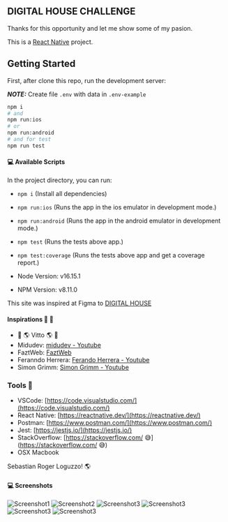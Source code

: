 ## DIGITAL HOUSE CHALLENGE

Thanks for this opportunity and let me show some of my pasion.

This is a [React Native](https://reactnative.dev/) project.

## Getting Started

First, after clone this repo, run the development server:

**_NOTE:_** Create file `.env` with data in `.env-example`

```bash
npm i
# and
npm run:ios
# or
npm run:android
# and for test
npm run test
```

#### 💻 Available Scripts

In the project directory, you can run:

- `npm i` (Install all dependencies)
- `npm run:ios` (Runs the app in the ios emulator in development mode.)
- `npm run:android` (Runs the app in the android emulator in development mode.)
- `npm test` (Runs the tests above app.)
- `npm test:coverage` (Runs the tests above app and get a coverage report.)

- Node Version: v16.15.1
- NPM Version: v8.11.0

This site was inspired at Figma to [DIGITAL HOUSE](https://www.figma.com/proto/AIMJp1Y6Gfv9PmQ8lYmUy8/Code-challenge?node-id=6%3A649&scaling=scale-down&page-id=0%3A1&starting-point-node-id=6%3A649)

#### Inspirations 🤯 🧠

- 🌈 🌎 Vitto 🌎 🏹
- Midudev: [midudev - Youtube](https://www.youtube.com/channel/UC8LeXCWOalN8SxlrPcG-PaQ)
- FaztWeb: [FaztWeb](https://www.faztweb.com/)
- Feranndo Herrera: [Ferando Herrera - Youtube](https://www.youtube.com/c/FernandoHerreraCr)
- Simon Grimm: [Simon Grimm - Youtube](https://www.youtube.com/channel/UCZZPgUIorPao48a1tBYSDgg)

### Tools 🧩

- VSCode: [https://code.visualstudio.com/](https://code.visualstudio.com/)
- React Native: [https://reactnative.dev/](https://reactnative.dev/)
- Postman: [https://www.postman.com/](https://www.postman.com/)
- Jest: [https://jestjs.io/](https://jestjs.io/)
- StackOverflow: [https://stackoverflow.com/ 😅](https://stackoverflow.com/ 😅)
- OSX Macbook

Sebastian Roger Loguzzo! 🌎

#### 💻 Screenshots

![Screenshot1](./public/screen1.png)
![Screenshot2](./public/screen2.png)
![Screenshot3](./public/screen3.png)
![Screenshot3](./public/screen4.png)
![Screenshot3](./public/screen5.png)
![Screenshot3](./public/screen6.png)
